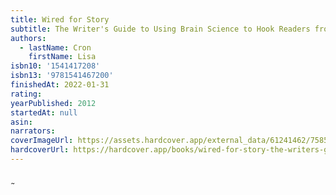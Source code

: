 ```yaml
---
title: Wired for Story
subtitle: The Writer's Guide to Using Brain Science to Hook Readers from the Very First Sentence
authors:
  - lastName: Cron
    firstName: Lisa
isbn10: '1541417208'
isbn13: '9781541467200'
finishedAt: 2022-01-31
rating:
yearPublished: 2012
startedAt: null
asin:
narrators:
coverImageUrl: https://assets.hardcover.app/external_data/61241462/758509323afff8121c72ce33dbd925aa4dcacd79.jpeg
hardcoverUrl: https://hardcover.app/books/wired-for-story-the-writers-guide-to-using-brain-science-to-hook-readers-from-the-very-first-sentence/editions/30966549
---
```


 ̰
